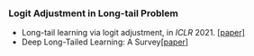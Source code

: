 
### Logit Adjustment in Long-tail Problem
* Long-tail learning via logit adjustment, in *ICLR* 2021. [\[paper\]](https://openreview.net/forum?id=37nvvqkCo5)
* Deep Long-Tailed Learning: A Survey[\[paper\]](https://arxiv.org/pdf/2110.04596.pdf)
